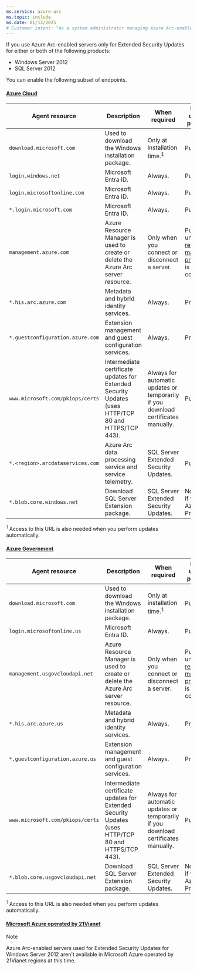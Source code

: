 ```yaml
---
ms.service: azure-arc
ms.topic: include
ms.date: 01/13/2025
# Customer intent: "As a system administrator managing Azure Arc-enabled servers, I want to understand the required endpoints for Extended Security Updates so that I can ensure proper connectivity and compliance during installation and updates."
---
```


If you use Azure Arc-enabled servers only for Extended Security Updates for either or both of the following products:

- Windows Server 2012
- SQL Server 2012

You can enable the following subset of endpoints.

#### [Azure Cloud](#tab/azure-cloud)

| Agent resource | Description | When required| Endpoint used with private link |
|---------|---------|--------|---------|
|`download.microsoft.com`|Used to download the Windows installation package.|Only at installation time.<sup>1</sup> | Public. |
|`login.windows.net`|Microsoft Entra ID.|Always.| Public. |
|`login.microsoftonline.com`|Microsoft Entra ID.|Always.| Public. |
|`*.login.microsoft.com`|Microsoft Entra ID.|Always.| Public. |
|`management.azure.com`|Azure Resource Manager is used to create or delete the Azure Arc server resource.|Only when you connect or disconnect a server.| Public, unless a [resource management private link](/azure/azure-resource-manager/management/create-private-link-access-portal) is also configured. |
|`*.his.arc.azure.com`|Metadata and hybrid identity services.|Always.| Private. |
|`*.guestconfiguration.azure.com`| Extension management and guest configuration services. |Always.| Private. |
|`www.microsoft.com/pkiops/certs`| Intermediate certificate updates for Extended Security Updates (uses HTTP/TCP 80 and HTTPS/TCP 443). | Always for automatic updates or temporarily if you download certificates manually. | Public. |
|`*.<region>.arcdataservices.com`| Azure Arc data processing service and service telemetry.| SQL Server Extended Security Updates. | Public.|
|`*.blob.core.windows.net` | Download SQL Server Extension package. | SQL Server Extended Security Updates. | Not required if you use Azure Private Link. |

<sup>1</sup> Access to this URL is also needed when you perform updates automatically.

#### [Azure Government](#tab/azure-government)

| Agent resource | Description | When required| Endpoint used with private link |
|---------|---------|--------|---------|
|`download.microsoft.com`|Used to download the Windows installation package.|Only at installation time.<sup>1</sup> | Public. |
|`login.microsoftonline.us`|Microsoft Entra ID.|Always.| Public. |
|`management.usgovcloudapi.net`|Azure Resource Manager is used to create or delete the Azure Arc server resource.|Only when you connect or disconnect a server.| Public, unless a [resource management private link](/azure/azure-resource-manager/management/create-private-link-access-portal) is also configured. |
|`*.his.arc.azure.us`|Metadata and hybrid identity services.|Always.| Private. |
|`*.guestconfiguration.azure.us`| Extension management and guest configuration services. |Always.| Private. |
|`www.microsoft.com/pkiops/certs`| Intermediate certificate updates for Extended Security Updates (uses HTTP/TCP 80 and HTTPS/TCP 443). | Always for automatic updates or temporarily if you download certificates manually. | Public. |
|`*.blob.core.usgovcloudapi.net` | Download SQL Server Extension package. | SQL Server Extended Security Updates. | Not required if you use Azure Private Link. |

<sup>1</sup> Access to this URL is also needed when you perform updates automatically.

#### [Microsoft Azure operated by 21Vianet](#tab/azure-china)

> [!NOTE]
> Azure Arc-enabled servers used for Extended Security Updates for Windows Server 2012 aren't available in Microsoft Azure operated by 21Vianet regions at this time.
